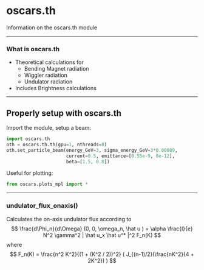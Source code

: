 # oscars.th

Information on the oscars.th module

---

### What is oscars.th

- Theoretical calculations for
  - Bending Magnet radiation
  - Wiggler radiation
  - Undulator radiation
- Includes Brightness calculations

---

## Properly setup with oscars.th
Import the module, setup a beam:

```python
import oscars.th
oth = oscars.th.th(gpu=1, nthreads=8)
oth.set_particle_beam(energy_GeV=3, sigma_energy_GeV=3*0.00089,
                      current=0.5, emittance=[0.55e-9, 8e-12],
                      beta=[1.5, 0.8])
```

Useful for plotting:

```python
from oscars.plots_mpl import *
```

---


### undulator_flux_onaxis()
Calculates the on-axis undulator flux according to 
$$
\frac{d\Phi_n}{d\Omega} (0, 0, \omega_n, \hat u ) = \alpha \frac{I}{e} N^2 \gamma^2 | \hat u_x \hat u^* |^2 F_n(K)
$$
where
$$
F_n(K) = \frac{n^2 K^2}{(1 + (K^2 / 2))^2} ( J_{(n-1)/2}(\frac{nK^2}{4 + 2K^2}) )
$$
